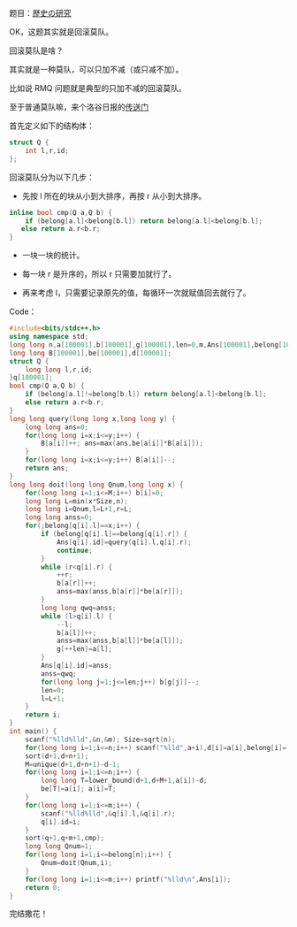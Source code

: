 题目：[歴史の研究](https://www.luogu.com.cn/problem/AT1219)

OK，这题其实就是回滚莫队。

回滚莫队是啥？

其实就是一种莫队，可以只加不减（或只减不加）。

比如说 RMQ 问题就是典型的只加不减的回滚莫队。

至于普通莫队嘛，来个洛谷日报的[传送门](https://baijiahao.baidu.com/s?id=1611364100257622493&wfr=spider&for=pc)

首先定义如下的结构体：

```cpp
struct Q {
	int l,r,id;
};
```

回滚莫队分为以下几步：

+ 先按 l 所在的块从小到大排序，再按 r 从小到大排序。

```cpp
inline bool cmp(Q a,Q b) {
	if (belong[a.l]<belong[b.l]) return belong[a.l]<belong[b.l];
   else return a.r<b.r;
}
```

+ 一块一块的统计。

+ 每一块 r 是升序的，所以 r 只需要加就行了。

+ 再来考虑 l，只需要记录原先的值，每循环一次就赋值回去就行了。

Code：
```cpp
#include<bits/stdc++.h>
using namespace std;
long long n,a[100001],b[100001],g[100001],len=0,m,Ans[100001],belong[100001],Size,M;
long long B[100001],be[100001],d[100001];
struct Q {
	long long l,r,id;
}q[100001];
bool cmp(Q a,Q b) {
	if (belong[a.l]!=belong[b.l]) return belong[a.l]<belong[b.l];
	else return a.r<b.r;
}
long long query(long long x,long long y) {
	long long ans=0;
	for(long long i=x;i<=y;i++) {
		B[a[i]]++; ans=max(ans,be[a[i]]*B[a[i]]);
	}
	for(long long i=x;i<=y;i++) B[a[i]]--;
	return ans;
}
long long doit(long long Qnum,long long x) {
	for(long long i=1;i<=M;i++) b[i]=0;
	long long L=min(x*Size,n);
	long long i=Qnum,l=L+1,r=L;
	long long anss=0;
	for(;belong[q[i].l]==x;i++) {
		if (belong[q[i].l]==belong[q[i].r]) {
			Ans[q[i].id]=query(q[i].l,q[i].r);
			continue;
		}
		while (r<q[i].r) {
			++r;
			b[a[r]]++;
			anss=max(anss,b[a[r]]*be[a[r]]);
		}
		long long qwq=anss;
		while (l>q[i].l) {
			--l;
			b[a[l]]++;
			anss=max(anss,b[a[l]]*be[a[l]]);
			g[++len]=a[l];
		}
		Ans[q[i].id]=anss;
		anss=qwq;
		for(long long j=1;j<=len;j++) b[g[j]]--;
		len=0;
		l=L+1;
	}
	return i;
}
int main() {
	scanf("%lld%lld",&n,&m); Size=sqrt(n);
	for(long long i=1;i<=n;i++) scanf("%lld",a+i),d[i]=a[i],belong[i]=(i-1)/Size+1;
	sort(d+1,d+n+1);
	M=unique(d+1,d+n+1)-d-1;
	for(long long i=1;i<=n;i++) {
		long long T=lower_bound(d+1,d+M+1,a[i])-d;
		be[T]=a[i]; a[i]=T;
	}
	for(long long i=1;i<=m;i++) {
		scanf("%lld%lld",&q[i].l,&q[i].r);
		q[i].id=i;
	}
	sort(q+1,q+m+1,cmp);
	long long Qnum=1;
	for(long long i=1;i<=belong[n];i++) {
		Qnum=doit(Qnum,i);
	}
	for(long long i=1;i<=m;i++) printf("%lld\n",Ans[i]);
	return 0;
}
```

完结撒花！